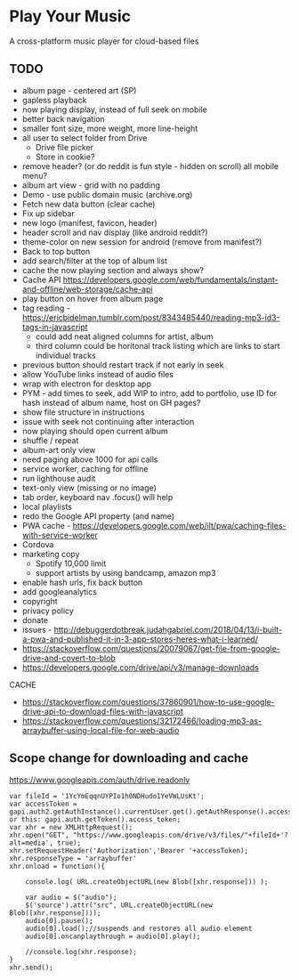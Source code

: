 # Play Your Music
A cross-platform music player for cloud-based files

## TODO

- album page - centered art (SP)
- gapless playback
- now playing display, instead of full seek on mobile
- better back navigation
- smaller font size, more weight, more line-height
- all user to select folder from Drive
    - Drive file picker
    - Store in cookie?
- remove header? (or do reddit is fun style - hidden on scroll) all mobile menu?
- album art view - grid with no padding
- Demo - use public domain music (archive.org)
- Fetch new data button (clear cache)
- Fix up sidebar
- new logo (manifest, favicon, header)
- header scroll and nav display (like android reddit?)
- theme-color on new session for android (remove from manifest?)
- Back to top button
- add search/filter at the top of album list
- cache the now playing section and always show?
- Cache API https://developers.google.com/web/fundamentals/instant-and-offline/web-storage/cache-api
- play button on hover from album page
- tag reading - https://ericbidelman.tumblr.com/post/8343485440/reading-mp3-id3-tags-in-javascript
    - could add neat aligned columns for artist, album
    - third column could be horitonal track listing which are links to start individual tracks
- previous button should restart track if not early in seek
- allow YouTube links instead of audio files
- wrap with electron for desktop app
- PYM - add times to seek, add WIP to intro, add to portfolio, use ID for hash instead of album name, host on GH pages?
- show file structure in instructions
- issue with seek not continuing after interaction
- now playing should open current album
- shuffle / repeat
- album-art only view
- need paging above 1000 for api calls
- service worker, caching for offline
- run lighthouse audit
- text-only view (missing or no image)
- tab order, keyboard nav .focus() will help
- local playlists
- redo the Google API property (and name)
- PWA cache - https://developers.google.com/web/ilt/pwa/caching-files-with-service-worker
- Cordova
- marketing copy
	- Spotify 10,000 limit
	- support artists by using bandcamp, amazon mp3
- enable hash urls, fix back button
- add googleanalytics
- copyright
- privacy policy
- donate
- issues - http://debuggerdotbreak.judahgabriel.com/2018/04/13/i-built-a-pwa-and-published-it-in-3-app-stores-heres-what-i-learned/
- https://stackoverflow.com/questions/20079067/get-file-from-google-drive-and-covert-to-blob
- https://developers.google.com/drive/api/v3/manage-downloads

CACHE

- https://stackoverflow.com/questions/37860901/how-to-use-google-drive-api-to-download-files-with-javascript
- https://stackoverflow.com/questions/32172466/loading-mp3-as-arraybuffer-using-local-file-for-web-audio

## Scope change for downloading and cache

https://www.googleapis.com/auth/drive.readonly 

```
var fileId = '1YcYmEqqnUYPIo1h0NDHudo1YeVWLUsKt';
var accessToken = gapi.auth2.getAuthInstance().currentUser.get().getAuthResponse().access_token;// or this: gapi.auth.getToken().access_token;
var xhr = new XMLHttpRequest();
xhr.open("GET", "https://www.googleapis.com/drive/v3/files/"+fileId+'?alt=media', true);
xhr.setRequestHeader('Authorization','Bearer '+accessToken);
xhr.responseType = 'arraybuffer'
xhr.onload = function(){

    console.log( URL.createObjectURL(new Blob([xhr.response])) );
    
    var audio = $("audio");  
    $('source').attr("src", URL.createObjectURL(new Blob([xhr.response])));
    audio[0].pause();
    audio[0].load();//suspends and restores all audio element
    audio[0].oncanplaythrough = audio[0].play();

    //console.log(xhr.response);
}
xhr.send();
```